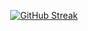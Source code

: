 


<div align="center">

[![GitHub Streak](https://streak-stats.demolab.com?user=Nadi-BrooklynCoder&theme=blue-green&hide_border=true)](https://git.io/streak-stats)

</div>



